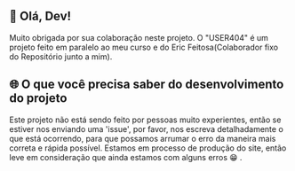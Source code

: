 ## 🚀 Olá, Dev!
Muito obrigada por sua colaboração neste projeto.
O "USER404" é um projeto feito em paralelo ao meu curso e do Eric Feitosa(Colaborador fixo do Repositório junto a mim).

## 🌐 O que você precisa saber do desenvolvimento do projeto
Este projeto não está sendo feito por pessoas muito experientes, então se estiver nos enviando uma 'issue', por favor, nos escreva detalhadamente o que está ocorrendo, para que possamos arrumar o erro da maneira mais correta e rápida possível.
Estamos em processo de produção do site, então leve em consideração que ainda estamos com alguns erros 	&#128513; .
